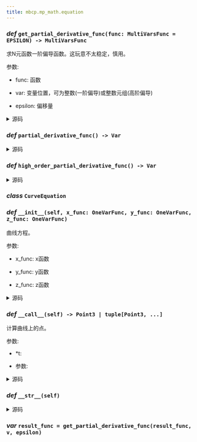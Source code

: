 ```yaml
---
title: mbcp.mp_math.equation
---
```

### *def* `get_partial_derivative_func(func: MultiVarsFunc = EPSILON) -> MultiVarsFunc`


求N元函数一阶偏导函数。这玩意不太稳定，慎用。

参数:

- func: 函数  

- var: 变量位置，可为整数(一阶偏导)或整数元组(高阶偏导)  

- epsilon: 偏移量  



<details>
<summary>源码</summary>

```python
def get_partial_derivative_func(func: MultiVarsFunc, var: int | tuple[int, ...], epsilon: Number=EPSILON) -> MultiVarsFunc:
    """
    求N元函数一阶偏导函数。这玩意不太稳定，慎用。
    Args:
        func: 函数
        var: 变量位置，可为整数(一阶偏导)或整数元组(高阶偏导)
        epsilon: 偏移量
    Returns:
        偏导函数
    Raises:
        ValueError: 无效变量类型
    """
    if isinstance(var, int):

        def partial_derivative_func(*args: Var) -> Var:
            args_list_plus = list(args)
            args_list_plus[var] += epsilon
            args_list_minus = list(args)
            args_list_minus[var] -= epsilon
            return (func(*args_list_plus) - func(*args_list_minus)) / (2 * epsilon)
        return partial_derivative_func
    elif isinstance(var, tuple):

        def high_order_partial_derivative_func(*args: Var) -> Var:
            result_func = func
            for v in var:
                result_func = get_partial_derivative_func(result_func, v, epsilon)
            return result_func(*args)
        return high_order_partial_derivative_func
    else:
        raise ValueError('Invalid var type')
```
</details>

### *def* `partial_derivative_func() -> Var`


<details>
<summary>源码</summary>

```python
def partial_derivative_func(*args: Var) -> Var:
    args_list_plus = list(args)
    args_list_plus[var] += epsilon
    args_list_minus = list(args)
    args_list_minus[var] -= epsilon
    return (func(*args_list_plus) - func(*args_list_minus)) / (2 * epsilon)
```
</details>

### *def* `high_order_partial_derivative_func() -> Var`


<details>
<summary>源码</summary>

```python
def high_order_partial_derivative_func(*args: Var) -> Var:
    result_func = func
    for v in var:
        result_func = get_partial_derivative_func(result_func, v, epsilon)
    return result_func(*args)
```
</details>

### ***class*** `CurveEquation`

### *def* `__init__(self, x_func: OneVarFunc, y_func: OneVarFunc, z_func: OneVarFunc)`


曲线方程。

参数:

- x_func: x函数  

- y_func: y函数  

- z_func: z函数  



<details>
<summary>源码</summary>

```python
def __init__(self, x_func: OneVarFunc, y_func: OneVarFunc, z_func: OneVarFunc):
    """
        曲线方程。
        Args:
            x_func: x函数
            y_func: y函数
            z_func: z函数
        """
    self.x_func = x_func
    self.y_func = y_func
    self.z_func = z_func
```
</details>

### *def* `__call__(self) -> Point3 | tuple[Point3, ...]`


计算曲线上的点。

参数:

- *t:   

- 参数:   



<details>
<summary>源码</summary>

```python
def __call__(self, *t: Var) -> Point3 | tuple[Point3, ...]:
    """
        计算曲线上的点。
        Args:
            *t:
                参数
        Returns:

        """
    if len(t) == 1:
        return Point3(self.x_func(t[0]), self.y_func(t[0]), self.z_func(t[0]))
    else:
        return tuple([Point3(x, y, z) for x, y, z in zip(self.x_func(t), self.y_func(t), self.z_func(t))])
```
</details>

### *def* `__str__(self)`


<details>
<summary>源码</summary>

```python
def __str__(self):
    return 'CurveEquation()'
```
</details>

### ***var*** `result_func = get_partial_derivative_func(result_func, v, epsilon)`

